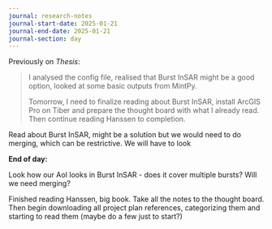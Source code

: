 ```yaml
---
journal: research-notes
journal-start-date: 2025-01-21
journal-end-date: 2025-01-21
journal-section: day
---
```

Previously on *Thesis*: 

> I analysed the config file, realised that Burst InSAR might be a good option, looked at some basic outputs from MintPy.
> 
> Tomorrow, I need to finalize reading about Burst InSAR, install ArcGIS Pro on Tiber and prepare the thought board with what I already read. Then continue reading Hanssen to completion.

Read about Burst InSAR, might be a solution but we would need to do merging, which can be restrictive. We will have to look 

**End of day:**

Look how our AoI looks in Burst InSAR - does it cover multiple bursts? Will we need merging?

Finished reading Hanssen, big book. Take all the notes to the thought board. Then begin downloading all project plan references, categorizing them and starting to read them (maybe do a few just to start?)